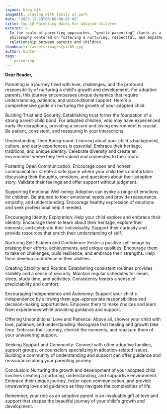 ```yaml
---
layout: blog.njk
imageAlt: playing with family at park
date: '2023-12-29T00:00:00-07:00'
title: Top 10 Parenting Hacks For Adopted Children
excerpt: >-
  In the realm of parenting approaches, "gentle parenting" stands as a
  philosophy centered on fostering a nurturing, respectful, and empathetic
  relationship between parents and children.
thumbnail: /assets/images/pic05.jpg
author: hunter
tags:
  - parenting
---
```


**Dear Reader,**

Parenting is a journey filled with love, challenges, and the profound responsibility of nurturing a child's growth and development. For adoptive parents, this journey encompasses unique dynamics that require understanding, patience, and unconditional support. Here's a comprehensive guide on nurturing the growth of your adopted child:

Building Trust and Security: Establishing trust forms the foundation of a strong parent-child bond. For adopted children, who may have experienced early life disruptions, providing a secure and loving environment is crucial. Be patient, consistent, and reassuring in your interactions.

Understanding Their Background: Learning about your child's background, culture, and early experiences is essential. Embrace their heritage, traditions, and unique identity. Celebrate diversity and create an environment where they feel valued and connected to their roots.

Fostering Open Communication: Encourage open and honest communication. Create a safe space where your child feels comfortable discussing their thoughts, emotions, and questions about their adoption story. Validate their feelings and offer support without judgment.

Supporting Emotional Well-being: Adoption can evoke a range of emotions for children. Be attuned to their emotional needs and provide reassurance, empathy, and understanding. Encourage healthy expression of emotions and seek professional help if needed.

Encouraging Identity Exploration: Help your child explore and embrace their identity. Encourage them to learn about their heritage, explore their interests, and celebrate their individuality. Support their curiosity and provide resources that enrich their understanding of self.

Nurturing Self-Esteem and Confidence: Foster a positive self-image by praising their efforts, achievements, and unique qualities. Encourage them to take on challenges, build resilience, and embrace their strengths. Help them develop confidence in their abilities.

Creating Stability and Routine: Establishing consistent routines provides stability and a sense of security. Maintain regular schedules for meals, sleep, study time, and activities. Consistency fosters a sense of predictability and comfort.

Encouraging Independence and Autonomy: Support your child's independence by allowing them age-appropriate responsibilities and decision-making opportunities. Empower them to make choices and learn from experiences while providing guidance and support.

Offering Unconditional Love and Patience: Above all, shower your child with love, patience, and understanding. Recognize that healing and growth take time. Embrace their journey, cherish the moments, and reassure them of your unwavering support.

Seeking Support and Community: Connect with other adoptive families, support groups, or counselors specializing in adoption-related issues. Building a community of understanding and support can offer guidance and reassurance along your parenting journey.

Conclusion:
Nurturing the growth and development of your adopted child involves creating a nurturing, understanding, and supportive environment. Embrace their unique journey, foster open communication, and provide unwavering love and guidance as they navigate the complexities of life.

Remember, your role as an adoptive parent is an invaluable gift of love and support that shapes the beautiful journey of your child's growth and development.

